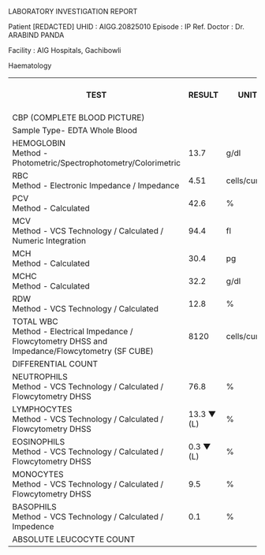 <p>LABORATORY INVESTIGATION REPORT</p>
<p>Patient [REDACTED]
UHID : AIGG.20825010
Episode : IP
Ref. Doctor : Dr. ARABIND PANDA</p>
<p>Facility : AIG Hospitals, Gachibowli</p>
<p>Haematology</p>
<table>
  <tr>
    <th>TEST</th>
    <th>RESULT</th>
    <th>UNIT</th>
    <th>BIOLOGICAL REF INTERVAL</th>
  </tr>
  <tr>
    <td colspan="4">CBP (COMPLETE BLOOD PICTURE)</td>
  </tr>
  <tr>
    <td>Sample Type- EDTA Whole Blood</td>
    <td></td>
    <td></td>
    <td></td>
  </tr>
  <tr>
    <td>HEMOGLOBIN<br>Method - Photometric/Spectrophotometry/Colorimetric</td>
    <td>13.7</td>
    <td>g/dl</td>
    <td>13.0 - 17.0</td>
  </tr>
  <tr>
    <td>RBC<br>Method - Electronic Impedance / Impedance</td>
    <td>4.51</td>
    <td>cells/cumm</td>
    <td>4.5 - 5.5</td>
  </tr>
  <tr>
    <td>PCV<br>Method - Calculated</td>
    <td>42.6</td>
    <td>%</td>
    <td>40.0 - 50.0</td>
  </tr>
  <tr>
    <td>MCV<br>Method - VCS Technology / Calculated / Numeric Integration</td>
    <td>94.4</td>
    <td>fl</td>
    <td>83.0 - 101.0</td>
  </tr>
  <tr>
    <td>MCH<br>Method - Calculated</td>
    <td>30.4</td>
    <td>pg</td>
    <td>27.0 - 32.0</td>
  </tr>
  <tr>
    <td>MCHC<br>Method - Calculated</td>
    <td>32.2</td>
    <td>g/dl</td>
    <td>31.5 - 34.5</td>
  </tr>
  <tr>
    <td>RDW<br>Method - VCS Technology / Calculated</td>
    <td>12.8</td>
    <td>%</td>
    <td>11.6 - 14</td>
  </tr>
  <tr>
    <td>TOTAL WBC<br>Method - Electrical Impedance / Flowcytometry DHSS and Impedance/Flowcytometry (SF CUBE)</td>
    <td>8120</td>
    <td>cells/cumm</td>
    <td>4000 - 10000</td>
  </tr>
  <tr>
    <td colspan="4">DIFFERENTIAL COUNT</td>
  </tr>
  <tr>
    <td>NEUTROPHILS<br>Method - VCS Technology / Calculated / Flowcytometry DHSS</td>
    <td>76.8</td>
    <td>%</td>
    <td>40 - 80</td>
  </tr>
  <tr>
    <td>LYMPHOCYTES<br>Method - VCS Technology / Calculated / Flowcytometry DHSS</td>
    <td>13.3 ▼ (L)</td>
    <td>%</td>
    <td>20 - 40</td>
  </tr>
  <tr>
    <td>EOSINOPHILS<br>Method - VCS Technology / Calculated / Flowcytometry DHSS</td>
    <td>0.3 ▼ (L)</td>
    <td>%</td>
    <td>1.0 - 6.0</td>
  </tr>
  <tr>
    <td>MONOCYTES<br>Method - VCS Technology / Calculated / Flowcytometry DHSS</td>
    <td>9.5</td>
    <td>%</td>
    <td>2.0 - 10.0</td>
  </tr>
  <tr>
    <td>BASOPHILS<br>Method - VCS Technology / Calculated / Impedence</td>
    <td>0.1</td>
    <td>%</td>
    <td>0 - 2.0</td>
  </tr>
  <tr>
    <td colspan="4">ABSOLUTE LEUCOCYTE COUNT</td>
  </tr>
</table>
